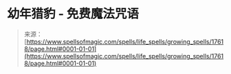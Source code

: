 <!--yml

分类：未分类

日期：2024-06-12 18:58:51

-->

# 幼年猎豹 - 免费魔法咒语

> 来源：[https://www.spellsofmagic.com/spells/life_spells/growing_spells/17618/page.html#0001-01-01](https://www.spellsofmagic.com/spells/life_spells/growing_spells/17618/page.html#0001-01-01)

